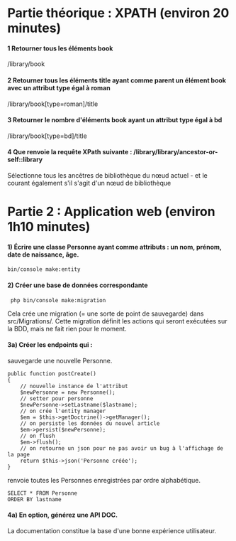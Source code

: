 
# Partie théorique : XPATH (environ 20 minutes)

#### 1 Retourner tous les éléments book

/library/book

#### 2 Retourner tous les éléments title ayant comme parent un élément book avec un attribut type égal à roman

/library/book[type=roman]/title

#### 3 Retourner le nombre d'éléments book ayant un attribut type égal à bd

/library/book[type=bd]/title

#### 4 Que renvoie la requête XPath suivante :  /library/library/ancestor-or-self::library

Sélectionne tous les ancêtres de bibliothèque du nœud actuel - et le courant également s'il s'agit d'un nœud de bibliothèque


# Partie 2 : Application web (environ 1h10 minutes)

#### 1) Écrire une classe Personne ayant comme attributs : un nom, prénom, date de naissance, âge.
```
bin/console make:entity
```
#### 2) Créer une base de données correspondante

```
 php bin/console make:migration
```
Cela crée une migration (= une sorte de point de sauvegarde) dans src/Migrations/. Cette migration définit les actions qui seront exécutées sur la BDD, mais ne fait rien pour le moment.


#### 3a) Créer les endpoints qui :

sauvegarde une nouvelle Personne.
```
public function postCreate()
{
    // nouvelle instance de l'attribut
    $newPersonne = new Personne();
    // setter pour personne
    $newPersonne->setLastname($lastname);
    // on crée l'entity manager
    $em = $this->getDoctrine()->getManager();
    // on persiste les données du nouvel article
    $em->persist($newPersonne);
    // on flush
    $em->flush();
    // on retourne un json pour ne pas avoir un bug à l'affichage de la page
    return $this->json('Personne créée');
}
```
renvoie toutes les Personnes enregistrées par ordre alphabétique.

```
SELECT * FROM Personne 
ORDER BY lastname
```

#### 4a) En option, générez une API DOC.

La documentation constitue la base d'une bonne expérience utilisateur.
